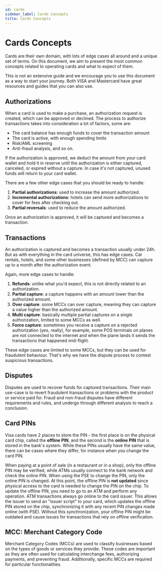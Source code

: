 ```yaml
---
id: cards
sidebar_label: Cards Concepts 
title: Cards Concepts
---
```


# Cards Concepts

Cards are their own domain, with lots of edge cases all around and a unique set of terms. 
On this document, we aim to present the most common concepts related to operating cards 
and what to expect of them.

This is not an extensive guide and we encourage you to use this document as a way to start 
your journey. Both VISA and Mastercard have great resources and guides that you can also use. 

## Authorizations 

When a card is used to make a purchase, an authorization request is created, which can be approved or declined. 
The process to authorize transactions takes into consideration a lot of factors, some are: 

- The card balance has enough funds to cover the transaction amount 
- The card is active, with enough spending limits 
- Risk/AML screening 
- Anti-fraud analysis, and so on. 

If the authorization is approved, we deduct the amount from your card wallet and hold it in reserve until 
the authorization is either captured, canceled, or expired without a capture.
In case it's not captured, unused funds will return to your card wallet. 

There are a few other edge cases that you should be ready to handle: 

1. **Partial authorizations**: used to increase the amount authorized.
2. **Incremental authorizations**: hotels can send more authorizations to cover for fees after checking out. 
3. **Partial reversals**: used to reduce the amount authorized. 

Once an authorization is approved, it will be captured and becomes a transaction. 

## Transactions 

An authorization is captured and becomes a transaction usually under 24h. 
But as with everything in the card universe, this has edge cases. 
Car rentals, hotels, and some other businesses (defined by MCC) can capture up to a month 
after the authorization event. 

Again, more edge cases to handle: 

1. **Refunds**: unlike what you'd expect, this is not directly related to an authorization. 
2. **Partial capture**: a capture happens with an amount lower than the authorized amount. 
3. **Over capture**: some MCCs can over capture, meaning they can capture a value higher than the authorized amount. 
4. **Multi capture**: basically multiple partial captures on a single authorization, limited to some MCCs as well. 
5. **Force capture**: sometimes you receive a capture on a rejected authorization (yes, really), for example, some POS terminals on planes are not connected to the internet and when the plane lands it sends the transactions that happened mid-flight. 

These edge cases are limited to some MCCs, but they can be used for fraudulent behaviour. 
That's why we have the dispute process to contest suspicious transactions. 

## Disputes 

Disputes are used to recover funds for captured transactions. Their main use-case is to revert fraudulent transactions 
or problems with the product or service paid for. Fraud and non-fraud disputes have different requirements and rules, 
and undergo through different analysis to reach a conclusion.  

## Card PINs

Visa cards have 2 places to store the PIN - the first place is on the physical card chip, called the **offline PIN**, and the second is the **online PIN** that is stored in the bank's system. While these PINs usually have the same value, there can be cases where they differ, for instance when you change the card PIN.

When paying at a point of sale (in a restaurant or in a shop), only the offline PIN may be verified, while ATMs usually connect to the bank network and check the online PIN. When using the PSE to change the PIN, only the online PIN is changed. At this point, the offline PIN is **not updated** since physical access to the card is needed to change the PIN on the chip. To update the offline PIN, you need to go to an ATM and perform any operation. ATM transactions always go online to the card issuer. This allows the issuer to send an "issuer script" to your card, which updates the offline PIN stored on the chip, synchronizing it with any recent PIN changes made online (with PSE). Without this synchronization, your offline PIN might be outdated and cause issues for transactions that rely on offline verification.

## MCC: Merchant Category Code 

Merchant Category Codes (MCCs) are used to classify businesses based on the types of goods or services they provide. 
These codes are important as they are often used for calculating interchange fees, authorizing payments, and preventing fraud.
Additionally, specific MCCs are required for particular functionalities.

